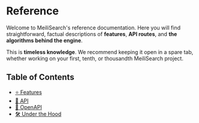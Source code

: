 # Reference

Welcome to MeiliSearch's reference documentation. Here you will find straightforward, factual descriptions of **features**, **API routes**, and **the algorithms behind the engine**.

This is **timeless knowledge**. We recommend keeping it open in a spare tab, whether working on your first, tenth, or thousandth MeiliSearch project.

## Table of Contents

- [⭐ Features](/reference/features)
- [📒 API](/reference/api)
- [📇 OpenAPI](/reference/open-api)
- [🛠️ Under the Hood](/reference/under_the_hood)
